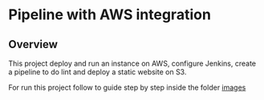 # Pipeline with AWS integration

## Overview
This project deploy and run an instance on AWS, configure Jenkins, create a pipeline to do lint and deploy a
static website on S3.

For run this project follow to guide step by step inside the folder [images](https://github.com/herrera-luis/cloud-devops-nanodegree/tree/master/pipeline%20with%20aws%20integration/images)

